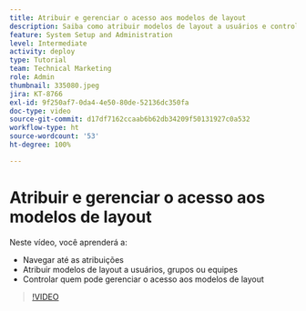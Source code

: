 ```yaml
---
title: Atribuir e gerenciar o acesso aos modelos de layout
description: Saiba como atribuir modelos de layout a usuários e controlar quem pode gerenciar o acesso.
feature: System Setup and Administration
level: Intermediate
activity: deploy
type: Tutorial
team: Technical Marketing
role: Admin
thumbnail: 335080.jpeg
jira: KT-8766
exl-id: 9f250af7-0da4-4e50-80de-52136dc350fa
doc-type: video
source-git-commit: d17df7162ccaab6b62db34209f50131927c0a532
workflow-type: ht
source-wordcount: '53'
ht-degree: 100%

---
```


# Atribuir e gerenciar o acesso aos modelos de layout

Neste vídeo, você aprenderá a:

* Navegar até as atribuições
* Atribuir modelos de layout a usuários, grupos ou equipes
* Controlar quem pode gerenciar o acesso aos modelos de layout

>[!VIDEO](https://video.tv.adobe.com/v/335080/?quality=12&learn=on&enablevpops)
